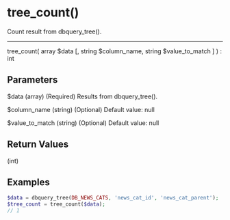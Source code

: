 # tree_count()

Count result from dbquery_tree().

---

tree_count( array $data [, string $column_name, string $value_to_match ] ) : int

## Parameters

$data (array) (Required) Results from dbquery_tree().

$column_name (string) (Optional) Default value: null

$value_to_match (string) (Optional) Default value: null

## Return Values

(int)

## Examples

```php
$data = dbquery_tree(DB_NEWS_CATS, 'news_cat_id', 'news_cat_parent');
$tree_count = tree_count($data);
// 1
```
